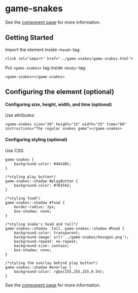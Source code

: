 game-snakes
============

See the [component page](http://namannehra.github.io/game-snakes/) for more information.

## Getting Started

Import the element inside ```<head>``` tag:
```
<link rel="import" href="../game-snakes/game-snakes.html">
```

Put ```<game-snakes>``` tag inside ```<body>``` tag:
```
<game-snakes></game-snakes>
```

## Configuring the element (optional)

#### Configuring size, height, width, and time (optional)
Use attributes:
```
<game-snakes size="20" height="15" width="25" time="60" instructions="The regular snakes game"></game-snakes>
```

#### Configuring styling (optional)
Use CSS:
```
game-snakes {
	background-color: #4A148C;
}

/*styling play button*/
game-snakes::shadow #playButton {
	background-color: #7B1FA2;
}

/*styling food*/
game-snakes::shadow #food {
	border-radius: 2px;
	box-shadow: none;
}

/*styling snake's head and tail*/
game-snakes::shadow .tail, game-snakes::shadow #head {
	background-color: transparent;
	background-image: url('../game-snakes/hexagon.png');
	background-repeat: no-repeat;
	background-size: contain;
	box-shadow: none;
}

/*styling the overlay behind play button*/
game-snakes::shadow #overlay {
	background-color: rgba(255,255,255,0.54);
}
```

See the [component page](http://namannehra.github.io/game-snakes/) for more information.
